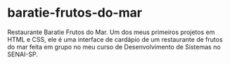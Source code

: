 # baratie-frutos-do-mar
Restaurante Baratie Frutos do Mar. Um dos meus primeiros projetos em HTML e CSS, ele é uma interface de cardápio de um restaurante de frutos do mar feita em grupo no meu curso de Desenvolvimento de Sistemas no SENAI-SP.
